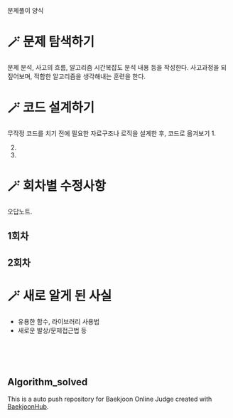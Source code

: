 문제풀이 양식

# 🪄 문제 탐색하기
문제 분석, 사고의 흐름, 알고리즘 시간복잡도 분석 내용 등을 작성한다.
사고과정을 되짚어보며, 적합한 알고리즘을 생각해내는 훈련을 한다.

# 🪄 코드 설계하기
무작정 코드를 치기 전에 필요한 자료구조나 로직을 설계한 후, 코드로 옮겨보기
1.

2.

3.

# 🪄 회차별 수정사항
오답노트.

## 1회차

## 2회차


# 🪄 새로 알게 된 사실

- 유용한 함수, 라이브러리 사용법
- 새로운 발상/문제접근법 등


<br>
<br>
<br>

## Algorithm_solved
This is a auto push repository for Baekjoon Online Judge created with [BaekjoonHub](https://github.com/BaekjoonHub/BaekjoonHub).
